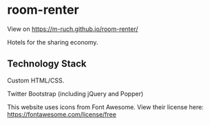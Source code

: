 # room-renter

View on https://m-ruch.github.io/room-renter/

Hotels for the sharing economy.

## Technology Stack

Custom HTML/CSS.

Twitter Bootstrap (including jQuery and Popper)

This website uses icons from Font Awesome. View their license here: https://fontawesome.com/license/free